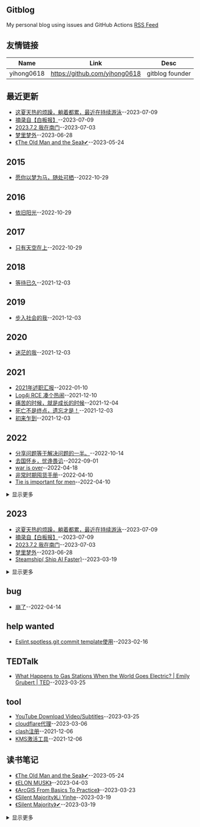 ## Gitblog
My personal blog using issues and GitHub Actions 
[RSS Feed](https://raw.githubusercontent.com/zfy68/gitblog/master/feed.xml)
## 友情链接
| Name | Link | Desc | 
 | ---- | ---- | ---- |
| yihong0618 | https://github.com/yihong0618 | gitblog founder |
## 最近更新
- [这夏天热的烦躁，躺着都累，最近在持续游泳](https://github.com/zfy68/gitblog/issues/81)--2023-07-09
- [摘录自【白板报】](https://github.com/zfy68/gitblog/issues/80)--2023-07-09
- [2023.7.2 我在南门](https://github.com/zfy68/gitblog/issues/79)--2023-07-03
- [梦里梦外](https://github.com/zfy68/gitblog/issues/78)--2023-06-28
- [《The Old Man and the Sea》✔](https://github.com/zfy68/gitblog/issues/77)--2023-05-24
## 2015
- [愿你以梦为马，随处可栖](https://github.com/zfy68/gitblog/issues/54)--2022-10-29
## 2016
- [依旧阳光](https://github.com/zfy68/gitblog/issues/53)--2022-10-29
## 2017
- [只有天空在上](https://github.com/zfy68/gitblog/issues/55)--2022-10-29
## 2018
- [等待已久](https://github.com/zfy68/gitblog/issues/4)--2021-12-03
## 2019
- [步入社会的我](https://github.com/zfy68/gitblog/issues/5)--2021-12-03
## 2020
- [迷茫的我](https://github.com/zfy68/gitblog/issues/6)--2021-12-03
## 2021
- [2021年述职汇报](https://github.com/zfy68/gitblog/issues/20)--2022-01-10
- [Log4j RCE 凑个热闹](https://github.com/zfy68/gitblog/issues/11)--2021-12-10
- [痛苦的时候，就是成长的时候](https://github.com/zfy68/gitblog/issues/7)--2021-12-04
- [死亡不是终点，遗忘才是！](https://github.com/zfy68/gitblog/issues/3)--2021-12-03
- [初来乍到](https://github.com/zfy68/gitblog/issues/2)--2021-12-03
## 2022
- [分享问题等于解决问题的一半。](https://github.com/zfy68/gitblog/issues/51)--2022-10-14
- [去国怀乡，忧谗畏讥](https://github.com/zfy68/gitblog/issues/49)--2022-09-01
- [war is over](https://github.com/zfy68/gitblog/issues/39)--2022-04-18
- [
非常时期囤货手册](https://github.com/zfy68/gitblog/issues/35)--2022-04-10
- [Tie is important for men](https://github.com/zfy68/gitblog/issues/34)--2022-04-10
<details><summary>显示更多</summary>

- [我焦虑了](https://github.com/zfy68/gitblog/issues/33)--2022-03-12
- [假期结束，2022启航！](https://github.com/zfy68/gitblog/issues/31)--2022-02-08
- [归来还是少年](https://github.com/zfy68/gitblog/issues/30)--2022-02-05
- [荡秋千，喝酒不足以味人生](https://github.com/zfy68/gitblog/issues/29)--2022-02-03
- [踩雪](https://github.com/zfy68/gitblog/issues/28)--2022-02-02
- [路上皆是风景，家是终点](https://github.com/zfy68/gitblog/issues/27)--2022-01-28
- [home，下雪啦](https://github.com/zfy68/gitblog/issues/26)--2022-01-27
- [心中有了答案，却还要选择](https://github.com/zfy68/gitblog/issues/25)--2022-01-22
- [RabbitMQ Consumer source code ](https://github.com/zfy68/gitblog/issues/23)--2022-01-17
- [为什么不用Docker？](https://github.com/zfy68/gitblog/issues/22)--2022-01-14
- [科技创新让生活更美好？](https://github.com/zfy68/gitblog/issues/21)--2022-01-10
- [ToB 和ToC 产品](https://github.com/zfy68/gitblog/issues/19)--2022-01-10
- [新年第一天-徒步爬山13公里](https://github.com/zfy68/gitblog/issues/18)--2022-01-01
</details>

## 2023
- [这夏天热的烦躁，躺着都累，最近在持续游泳](https://github.com/zfy68/gitblog/issues/81)--2023-07-09
- [摘录自【白板报】](https://github.com/zfy68/gitblog/issues/80)--2023-07-09
- [2023.7.2 我在南门](https://github.com/zfy68/gitblog/issues/79)--2023-07-03
- [梦里梦外](https://github.com/zfy68/gitblog/issues/78)--2023-06-28
- [Steamship( Ship AI Faster)](https://github.com/zfy68/gitblog/issues/72)--2023-03-19
<details><summary>显示更多</summary>

- [Salman Amin Khan](https://github.com/zfy68/gitblog/issues/71)--2023-03-19
- [Connected Papers](https://github.com/zfy68/gitblog/issues/70)--2023-03-19
- [TCP粘包](https://github.com/zfy68/gitblog/issues/66)--2023-03-13
- [What is a Vector Database?](https://github.com/zfy68/gitblog/issues/65)--2023-03-11
- [一点想法（经济和教育）](https://github.com/zfy68/gitblog/issues/64)--2023-03-11
- [问道青城山](https://github.com/zfy68/gitblog/issues/62)--2023-03-05
- [23年微观改变](https://github.com/zfy68/gitblog/issues/57)--2023-01-20
- [去大理](https://github.com/zfy68/gitblog/issues/56)--2022-12-31
</details>

## bug
- [崩了](https://github.com/zfy68/gitblog/issues/37)--2022-04-14
## help wanted
- [Eslint,spotless,git commit template使用](https://github.com/zfy68/gitblog/issues/59)--2023-02-16
## TEDTalk
- [What Happens to Gas Stations When the World Goes Electric? | Emily Grubert | TED](https://github.com/zfy68/gitblog/issues/74)--2023-03-25
## tool
- [YouTube Download Video/Subtitles](https://github.com/zfy68/gitblog/issues/75)--2023-03-25
- [cloudflare代理](https://github.com/zfy68/gitblog/issues/63)--2023-03-06
- [clash注册](https://github.com/zfy68/gitblog/issues/9)--2021-12-06
- [KMS激活工具](https://github.com/zfy68/gitblog/issues/8)--2021-12-06
## 读书笔记
- [《The Old Man and the Sea》✔](https://github.com/zfy68/gitblog/issues/77)--2023-05-24
- [《ELON MUSK》](https://github.com/zfy68/gitblog/issues/76)--2023-04-03
- [《ArcGIS From Basics To Practice》](https://github.com/zfy68/gitblog/issues/73)--2023-03-23
- [《Silent Majority》Li Yinhe](https://github.com/zfy68/gitblog/issues/69)--2023-03-19
- [《Silent Majority》✔](https://github.com/zfy68/gitblog/issues/68)--2023-03-19
<details><summary>显示更多</summary>

- [《Agile Software Development Principles, Patterns, and Practices》](https://github.com/zfy68/gitblog/issues/61)--2023-02-26
- [《THE McKINSEY WAY》original ✔](https://github.com/zfy68/gitblog/issues/60)--2023-02-25
- [《Karl Marx》✔](https://github.com/zfy68/gitblog/issues/58)--2023-02-15
- [《INVESTING The Last Liberal Art, Second Edition》✔](https://github.com/zfy68/gitblog/issues/52)--2022-10-25
- [《PMP》](https://github.com/zfy68/gitblog/issues/50)--2022-09-06
- [《Designing Data-Intensive Application》](https://github.com/zfy68/gitblog/issues/48)--2022-08-07
- [《Guns , Germs , and Steel》](https://github.com/zfy68/gitblog/issues/47)--2022-08-04
- [《THE McKINSEY WAY》✔](https://github.com/zfy68/gitblog/issues/46)--2022-08-01
- [《Never Give Up》 ✔](https://github.com/zfy68/gitblog/issues/45)--2022-07-24
- [《The Wealth of Nations (II) 》](https://github.com/zfy68/gitblog/issues/44)--2022-07-19
- [《West with the Night》✔](https://github.com/zfy68/gitblog/issues/42)--2022-07-10
- [《Secrets of the Temple》](https://github.com/zfy68/gitblog/issues/41)--2022-05-15
- [《Thinking fast and slow》✔](https://github.com/zfy68/gitblog/issues/40)--2022-04-25
- [《私はそうは思わない》✔](https://github.com/zfy68/gitblog/issues/32)--2022-02-08
- [《The Wealth of Nations (I) 》 ✔](https://github.com/zfy68/gitblog/issues/12)--2021-12-15
</details>

